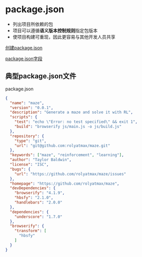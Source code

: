 # package.json

- 列出项目所依赖的包 
- 项目可以遵循**语义版本控制规则**指定包版本
- 使项目构建可重现，因此更容易与其他开发人员共享

[创建package.json](npm_create_package_json.md)

[package.json字段](npm_package_json_field.md)

## 典型package.json文件

package.json

```json
{
  "name": "maze",
  "version": "0.0.1",
  "description": "Generate a maze and solve it with RL",
  "scripts": {
    "test": "echo \"Error: no test specified\" && exit 1",
    "build": "browserify js/main.js -o js/build.js"
  },
  "repository": {
    "type": "git",
    "url": "git@github.com:rolyatmax/maze.git"
  },
  "keywords": ["maze", "reinforcement", "learning"],
  "author": "Taylor Baldwin",
  "license": "ISC",
  "bugs": {
    "url": "https://github.com/rolyatmax/maze/issues"
  },
  "homepage": "https://github.com/rolyatmax/maze",
  "devDependencies": {
    "browserify": "4.1.9",
    "hbsfy": "2.1.0",
    "handlebars": "2.0.0"
  },
  "dependencies": {
    "underscore": "1.7.0"
  },
  "browserify": {
    "transform": [
      "hbsfy"
    ]
  }
}

```
